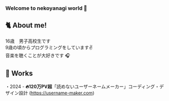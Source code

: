 ### Welcome to nekoyanagi world 💖

## 🐈 About me!
16歳　男子高校生です  
9歳の頃からプログラミングをしています✌️  
音楽を聴くことが大好きです 🎧

## 💼 Works
・2024 - **🔥120万PV超**「読めないユーザーネームメーカー」コーディング・デザイン設計 (https://username-maker.com)